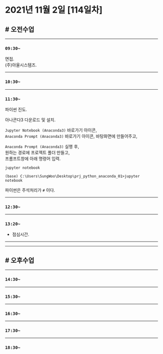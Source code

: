 # 2021년 11월 2일 [114일차]

## # 오전수업
----
### `09:30~`

면접.     
(주)아울시스템즈.   


----
### `10:30~`



----
### `11:30~`

파이썬 진도.         

아나콘다3 다운로드 및 설치.       

`Jupyter Notebook (Anaconda3)` 바로가기 아이콘,      
`Anaconda Prompt (Anaconda3)` 바로가기 아이콘, 바탕화면에 만들어주고,      

`Anaconda Prompt (Anaconda3)` 실행 후,         
원하는 경로에 프로젝트 폴더 만들고,     
프롬프트창에 아래 명령어 입력.    

`jupyter notebook`   

`(base) C:\Users\SungWoo\Desktop\prj_python_anaconda_01>jupyter notebook`     

파이썬은 주석처리가 `#` 이다.   

----
### `12:30~`








----
### `13:20~`

  - 점심시간.

---
---

## # 오후수업

---
### `14:30~`










---
### `15:30~`









----
### `16:30~`








----
### `17:30~`








----
### `18:30~`
